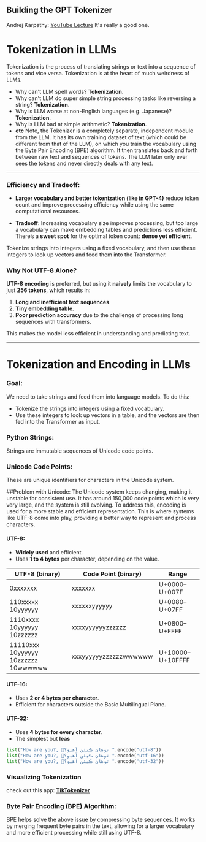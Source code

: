 ## Building the GPT Tokenizer

Andrej Karpathy: [YouTube Lecture](https://www.youtube.com/watch?v=zduSFxRajkE&t=1376s&ab_channel=AndrejKarpathy) It's really a good one.
# Tokenization in LLMs

Tokenization is the process of translating strings or text into a sequence of tokens and vice versa. 
Tokenization is at the heart of much weirdness of LLMs.

- Why can't LLM spell words? **Tokenization**.
- Why can't LLM do super simple string processing tasks like reversing a string? **Tokenization**.
- Why is LLM worse at non-English languages (e.g. Japanese)? **Tokenization**.
- Why is LLM bad at simple arithmetic? **Tokenization**.
- **etc**
Note, the Tokenizer is a completely separate, independent module from the LLM. It has its own training dataset of text (which could be different from that of the LLM), on which you train the vocabulary using the Byte Pair Encoding (BPE) algorithm. It then translates back and forth between raw text and sequences of tokens. The LLM later only ever sees the tokens and never directly deals with any text.

---


### Efficiency and Tradeoff:

- **Larger vocabulary and better tokenization (like in GPT-4)** reduce token count and improve processing efficiency while using the same computational resources.

- **Tradeoff**: Increasing vocabulary size improves processing, but too large a vocabulary can make embedding tables and predictions less efficient. There’s a **sweet spot** for the optimal token count: **dense yet efficient**.

Tokenize strings into integers using a fixed vocabulary, and then use these integers to look up vectors and feed them into the Transformer.

### Why Not UTF-8 Alone?

**UTF-8 encoding** is preferred, but using it **naively** limits the vocabulary to just **256 tokens**, which results in:

1. **Long and inefficient text sequences**.
2. **Tiny embedding table**.
3. **Poor prediction accuracy** due to the challenge of processing long sequences with transformers.

This makes the model less efficient in understanding and predicting text.

---
# Tokenization and Encoding in LLMs

### Goal:
We need to take strings and feed them into language models. To do this:

- Tokenize the strings into integers using a fixed vocabulary.
- Use these integers to look up vectors in a table, and the vectors are then fed into the Transformer as input.

### Python Strings: 
Strings are immutable sequences of Unicode code points.

### Unicode Code Points:
These are unique identifiers for characters in the Unicode system.

##Problem with Unicode:
The Unicode system keeps changing, making it unstable for consistent use. It has around 150,000 code points which is very very large, and the system is still evolving.
To address this, encoding is used for a more stable and efficient representation. This is where systems like UTF-8 come into play, providing a better way to represent and process characters.
#### **UTF-8:**
- **Widely used** and efficient.
- Uses **1 to 4 bytes** per character, depending on the value.

| UTF-8 (binary) | Code Point (binary) | Range |
|-----------------|---------------------|-------|
| 0xxxxxxx        | xxxxxxx             | U+0000–U+007F |
| 110xxxxx 10yyyyyy | xxxxxxyyyyyy         | U+0080–U+07FF |
| 1110xxxx 10yyyyyy 10zzzzzz | xxxxyyyyyyzzzzzz | U+0800–U+FFFF |
| 11110xxx 10yyyyyy 10zzzzzz 10wwwwww | xxxyyyyyyzzzzzzwwwwww | U+10000–U+10FFFF |

#### **UTF-16:**
- Uses **2 or 4 bytes per character**.
- Efficient for characters outside the Basic Multilingual Plane.

#### **UTF-32:**
- Uses **4 bytes for every character**.
- The simplest but **leas**


```python
list("How are you?, 👋توهان ڪيئن آهيو؟ ".encode("utf-8"))
list("How are you?, 👋توهان ڪيئن آهيو؟ ".encode("utf-16"))
list("How are you?, 👋توهان ڪيئن آهيو؟ ".encode("utf-32"))
```
### Visualizing Tokenization

check out this app: [**TikTokenizer**](https://tiktokenizer.vercel.app/)

### Byte Pair Encoding (BPE) Algorithm:
BPE helps solve the above issue by compressing byte sequences. It works by merging frequent byte pairs in the text, allowing for a larger vocabulary and more efficient processing while still using UTF-8.

